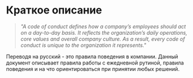 # Краткое описание

> *"A code of conduct defines how a company’s employees should act on a day-to-day basis. It reflects the organization’s daily operations, core values and overall company culture. As a result, every code of conduct is unique to the organization it represents."*

Переводя на русский - это правила поведения в компании. Данный документ описывает правила работы с ежедневной рутиной, правила поведения и на что ориентироваться при принятии любых решений.
